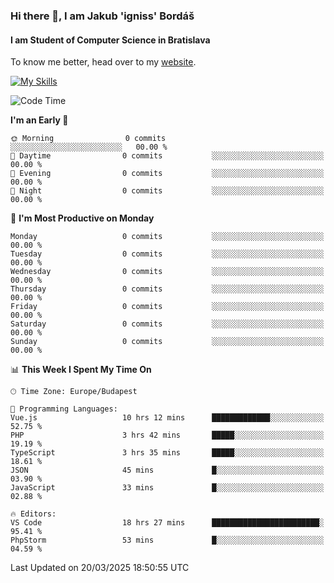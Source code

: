 ### Hi there 👋, I am Jakub 'igniss' Bordáš

#### I am Student of Computer Science in Bratislava
To know me better, head over to my [website](https://bordas.sk).

[![My Skills](https://skillicons.dev/icons?i=js,typescript,html,css,figma,svelte,vue,next,postgresql,nest,express,nodejs)](https://bordas.sk)


<!--START_SECTION:waka-->
![Code Time](http://img.shields.io/badge/Code%20Time-1%2C744%20hrs%2035%20mins-blue)

**I'm an Early 🐤** 

```text
🌞 Morning                0 commits           ░░░░░░░░░░░░░░░░░░░░░░░░░   00.00 % 
🌆 Daytime                0 commits           ░░░░░░░░░░░░░░░░░░░░░░░░░   00.00 % 
🌃 Evening                0 commits           ░░░░░░░░░░░░░░░░░░░░░░░░░   00.00 % 
🌙 Night                  0 commits           ░░░░░░░░░░░░░░░░░░░░░░░░░   00.00 % 
```
📅 **I'm Most Productive on Monday** 

```text
Monday                   0 commits           ░░░░░░░░░░░░░░░░░░░░░░░░░   00.00 % 
Tuesday                  0 commits           ░░░░░░░░░░░░░░░░░░░░░░░░░   00.00 % 
Wednesday                0 commits           ░░░░░░░░░░░░░░░░░░░░░░░░░   00.00 % 
Thursday                 0 commits           ░░░░░░░░░░░░░░░░░░░░░░░░░   00.00 % 
Friday                   0 commits           ░░░░░░░░░░░░░░░░░░░░░░░░░   00.00 % 
Saturday                 0 commits           ░░░░░░░░░░░░░░░░░░░░░░░░░   00.00 % 
Sunday                   0 commits           ░░░░░░░░░░░░░░░░░░░░░░░░░   00.00 % 
```


📊 **This Week I Spent My Time On** 

```text
🕑︎ Time Zone: Europe/Budapest

💬 Programming Languages: 
Vue.js                   10 hrs 12 mins      █████████████░░░░░░░░░░░░   52.75 % 
PHP                      3 hrs 42 mins       █████░░░░░░░░░░░░░░░░░░░░   19.19 % 
TypeScript               3 hrs 35 mins       █████░░░░░░░░░░░░░░░░░░░░   18.61 % 
JSON                     45 mins             █░░░░░░░░░░░░░░░░░░░░░░░░   03.90 % 
JavaScript               33 mins             █░░░░░░░░░░░░░░░░░░░░░░░░   02.88 % 

🔥 Editors: 
VS Code                  18 hrs 27 mins      ████████████████████████░   95.41 % 
PhpStorm                 53 mins             █░░░░░░░░░░░░░░░░░░░░░░░░   04.59 % 
```


 Last Updated on 20/03/2025 18:50:55 UTC
<!--END_SECTION:waka-->
